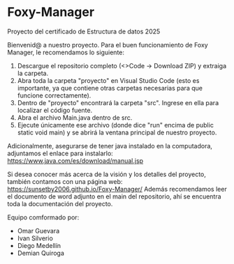 # Foxy-Manager
Proyecto del certificado de Estructura de datos 2025

Bienvenid@ a nuestro proyecto.
Para el buen funcionamiento de Foxy Manager, le recomendamos lo siguiente:

1. Descargue el repositorio completo (<>Code -> Download ZIP) y extraiga la carpeta.
2. Abra toda la carpeta "proyecto" en Visual Studio Code (esto es importante, ya que contiene otras carpetas necesarias para que funcione correctamente).
3. Dentro de "proyecto" encontrará la carpeta "src". Ingrese en ella para localizar el código fuente.
4. Abra el archivo Main.java dentro de src.
5. Ejecute únicamente ese archivo (donde dice "run" encima de public static void main) y se abrirá la ventana principal de nuestro proyecto.

Adicionalmente, asegurarse de tener java instalado en la computadora, adjuntamos el enlace para instalarlo: https://www.java.com/es/download/manual.jsp

Si desea conocer más acerca de la visión y los detalles del proyecto, también contamos con una página web:
https://sunsetby2006.github.io/Foxy-Manager/
Además recomendamos leer el documento de word adjunto en el main del repositorio, ahí se encuentra toda la documentación del proyecto.

Equipo comformado por:
- Omar Guevara
- Ivan Silverio
- Diego Medellín
- Demian Quiroga

